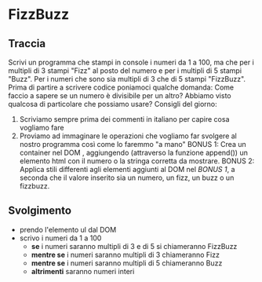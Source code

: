# FizzBuzz

## Traccia

Scrivi un programma che stampi in console i numeri da 1 a 100,
ma che per i multipli di 3 stampi "Fizz" al posto del numero e per i multipli di 5 stampi "Buzz".
Per i numeri che sono sia multipli di 3 che di 5 stampi "FizzBuzz".
Prima di partire a scrivere codice poniamoci qualche domanda:
Come faccio a sapere se un numero è divisibile per un altro?
Abbiamo visto qualcosa di particolare che possiamo usare?
Consigli del giorno:

1. Scriviamo sempre prima dei commenti in italiano per capire cosa vogliamo fare
2. Proviamo ad immaginare le operazioni che vogliamo far svolgere al nostro programma così come lo faremmo "a mano"
   BONUS 1:
   Crea un container nel DOM , aggiungendo (attraverso la funzione append()) un elemento html con il numero o la stringa corretta da mostrare.
   BONUS 2:
   Applica stili differenti agli elementi aggiunti al DOM nel _BONUS 1_, a seconda che il valore inserito sia un numero, un fizz, un buzz o un fizzbuzz.

## Svolgimento

- prendo l'elemento ul dal DOM
- scrivo i numeri da 1 a 100
  - **se** i numeri saranno multipli di 3 e di 5 si chiameranno FizzBuzz
  - **mentre se** i numeri saranno multipli di 3 chiameranno Fizz
  - **mentre se** i numeri saranno multipli di 5 chiameranno Buzz
  - **altrimenti** saranno numeri interi
